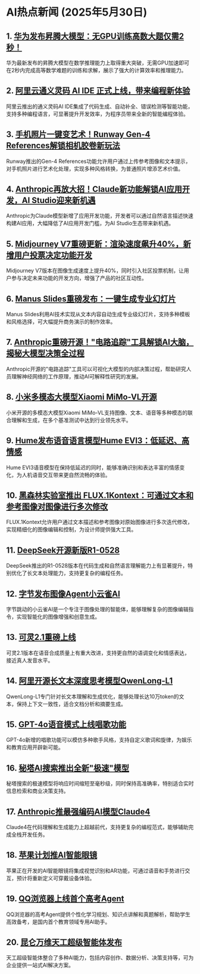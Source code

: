 # AI热点新闻 (2025年5月30日)

## 1. [华为发布昇腾大模型：无GPU训练高数大题仅需2秒！](https://www.aibase.com/zh/news/18541)
华为最新发布的昇腾大模型在数学推理能力上取得重大突破，无需GPU加速即可在2秒内完成高等数学难题的训练和求解，展示了强大的计算效率和推理能力。

## 2. [阿里云通义灵码 AI IDE 正式上线，带来编程新体验](https://www.aibase.com/zh/news/18534)
阿里云推出的通义灵码AI IDE集成了代码生成、自动补全、错误检测等智能功能，支持多种编程语言，可显著提升开发效率，为程序员带来全新的智能编程体验。

## 3. [手机照片一键变艺术！Runway Gen-4 References解锁相机胶卷新玩法](https://www.aibase.com/zh/news/18533)
Runway推出的Gen-4 References功能允许用户通过上传参考图像和文本提示，对手机照片进行艺术化处理，实现多种风格转换，为普通照片增添艺术价值。

## 4. [Anthropic再放大招！Claude新功能解锁AI应用开发，AI Studio迎来新机遇](https://www.aibase.com/zh/news/18529)
Anthropic为Claude模型新增了应用开发功能，开发者可以通过自然语言描述快速构建AI应用，大幅降低了AI应用开发门槛，为AI Studio生态带来新机遇。

## 5. [Midjourney V7重磅更新：渲染速度飙升40%，新增用户投票决定功能开发](https://www.aibase.com/zh/news/18528)
Midjourney V7版本在图像生成速度上提升40%，同时引入社区投票机制，让用户参与决定未来功能的开发方向，增强了产品的社区互动性。

## 6. [Manus Slides重磅发布：一键生成专业幻灯片](https://www.aibase.com/zh/news/18525)
Manus Slides利用AI技术实现从文本内容自动生成专业级幻灯片，支持多种模板和风格选择，可大幅提升商务演示的制作效率。

## 7. [Anthropic重磅开源！"电路追踪"工具解锁AI大脑，揭秘大模型决策全过程](https://www.aibase.com/zh/news/18524)
Anthropic开源的"电路追踪"工具可以可视化大模型的内部决策过程，帮助研究人员理解神经网络的工作原理，推动AI可解释性研究的发展。

## 8. [小米多模态大模型Xiaomi MiMo-VL开源](https://www.aibase.com/zh/news/18521)
小米开源的多模态大模型Xiaomi MiMo-VL支持图像、文本、语音等多种模态的联合理解和生成，在多个基准测试中达到行业领先水平。

## 9. [Hume发布语音语言模型Hume EVI3：低延迟、高情感](https://www.aibase.com/zh/news/18520)
Hume EVI3语音模型在保持低延迟的同时，能够准确识别和表达丰富的情感变化，为人机语音交互带来更自然流畅的体验。

## 10. [黑森林实验室推出 FLUX.1Kontext：可通过文本和参考图像对图像进行多次修改](https://www.aibase.com/zh/news/18514)
FLUX.1Kontext允许用户通过文本描述和参考图像对原始图像进行多次迭代修改，实现精细化的图像编辑和控制，为设计师提供强大工具。

## 11. [DeepSeek开源新版R1-0528](https://www.aibase.com/daily/18495)
DeepSeek推出的R1-0528版本在代码生成和自然语言理解能力上有显著提升，特别优化了长文本处理能力，支持更复杂的编程任务。

## 12. [字节发布图像Agent小云雀AI](https://www.aibase.com/daily/18495)
字节跳动的小云雀AI是一个专注于图像处理的智能体，能够理解复杂的图像编辑指令，实现智能化的图像增强和创意生成。

## 13. [可灵2.1重磅上线](https://www.aibase.com/daily/18495)
可灵2.1版本在语音合成质量上有重大改进，支持更自然的语调变化和情感表达，接近真人发音水平。

## 14. [阿里开源长文本深度思考模型QwenLong-L1](https://www.aibase.com/daily/18404)
QwenLong-L1专门针对长文本理解和生成优化，能够处理长达10万token的文本，保持上下文一致性，适合文档分析和摘要生成。

## 15. [GPT-4o语音模式上线唱歌功能](https://www.aibase.com/daily/18404)
GPT-4o新增的唱歌功能可以模仿多种歌手风格，支持自定义歌词和旋律，为娱乐和教育应用开辟新可能。

## 16. [秘塔AI搜索推出全新"极速"模型](https://www.aibase.com/daily/18404)
秘塔搜索的极速模型将响应时间缩短至毫秒级，同时保持高准确率，特别适合实时信息检索和商业决策支持。

## 17. [Anthropic推最强编码AI模型Claude4](https://www.aibase.com/daily/18336)
Claude4在代码理解和生成能力上超越前代，支持更复杂的编程范式，能够辅助完成全栈开发任务。

## 18. [苹果计划推AI智能眼镜](https://www.aibase.com/daily/18336)
苹果正在开发的AI智能眼镜将集成视觉识别和AR功能，可通过语音和手势进行交互，预计将重新定义可穿戴设备体验。

## 19. [QQ浏览器上线首个高考Agent](https://www.aibase.com/daily/18336)
QQ浏览器的高考Agent提供个性化学习规划、知识点讲解和真题解析，帮助学生高效备考，是国内首个教育领域专用AI助手。

## 20. [昆仑万维天工超级智能体发布](https://www.aibase.com/daily/18294)
天工超级智能体整合了多种AI能力，包括内容创作、数据分析、决策支持等，可为企业提供一站式AI解决方案。